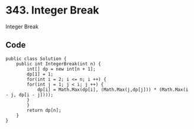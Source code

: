 # 343. Integer Break
Integer Break

## Code
    public class Solution {
        public int IntegerBreak(int n) {
            int[] dp = new int[n + 1];
            dp[1] = 1;
            for(int i = 2; i <= n; i ++) {
            for(int j = 1; j < i; j ++) {
                dp[i] = Math.Max(dp[i], (Math.Max(j,dp[j])) * (Math.Max(i - j, dp[i - j])));
            }
            }
            return dp[n];
        }
    }